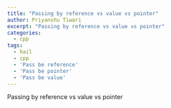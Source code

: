 ```yaml
---
title: "Passing by reference vs value vs pointer"
author: Priyanshu Tiwari
excerpt: "Passing by reference vs value vs pointer"
categories:
  - cpp
tags:
  - hail
  - cpp
  - 'Pass be reference'
  - 'Pass be pointer'
  - 'Pass be value'
---
```


Passing by reference vs value vs pointer